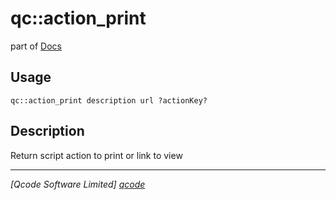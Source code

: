 qc::action_print
================

part of [Docs](../index.md)

Usage
-----
`qc::action_print description url ?actionKey?`

Description
-----------
Return script action to print or link to view

----------------------------------
*[Qcode Software Limited] [qcode]*

[qcode]: http://www.qcode.co.uk "Qcode Software"